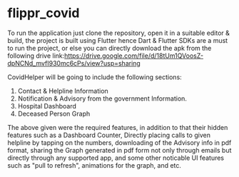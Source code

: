 # flippr_covid

To run the application just clone the repository, open it in a suitable editor & build, the project is built using Flutter hence Dart & Flutter SDKs are a must to run the project,
or else you can directly download the apk from the following drive link:https://drive.google.com/file/d/18tUm1QVoosZ-dpNCNd_mvfI930mc6cPs/view?usp=sharing

CovidHelper will be going to include the following sections:
1) Contact & Helpline Information
2) Notification & Advisory from the government Information.
3) Hospital Dashboard
4) Deceased Person Graph 

The above given were the required features, in addition to that their hidden features such as a Dashboard Counter, Directly placing calls to given helpline by tapping on the numbers, downloading of the Advisory info in pdf format, sharing the Graph generated in pdf form not only through emails but directly through any supported app, and some other noticable UI features such as "pull to refresh", animations for the graph, and etc.
